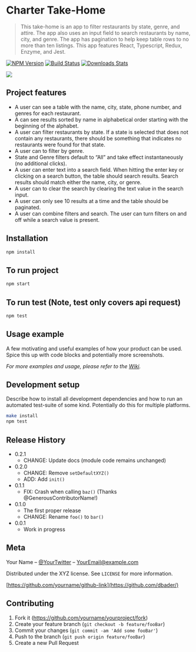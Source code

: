# Charter Take-Home
> This take-home is an app to filter restaurants by state, genre, and attire. The app also uses an input field to search restaurants by name, city, and genre. The app has pagination to help keep table rows to no more than ten listings. This app features React, Typescript, Redux, Enzyme, and Jest.

[![NPM Version][npm-image]][npm-url]
[![Build Status][travis-image]][travis-url]
[![Downloads Stats][npm-downloads]][npm-url]

![](header.png)

## Project features

* A user can see a table with the name, city, state, phone number, and genres for each restaurant.
* A can see results sorted by name in alphabetical order starting with the beginning of the alphabet.
* ​A user can filter restaurants by state. If a state is selected that does not contain any restaurants, there should be something that indicates no restaurants were found for that state. 
* ​A user can to filter by genre.  
* State and Genre filters default to “All” and take effect instantaneously (no additional clicks). 
* A user can enter text into a search field. When hitting the enter key or clicking on a search button, the table should search results. Search results should match either the name, city, or genre.
* A user can to clear the search by clearing the text value in the search input.
* A user can only see 10 results at a time and the table should be paginated.
* A user can combine filters and search. The user can turn filters on and off
  while a search value is present.

## Installation

```sh
npm install
```

## To run project

```sh
npm start
```

## To run test (Note, test only covers api request)

```sh
npm test
```

## Usage example

A few motivating and useful examples of how your product can be used. Spice this up with code blocks and potentially more screenshots.

_For more examples and usage, please refer to the [Wiki][wiki]._

## Development setup

Describe how to install all development dependencies and how to run an automated test-suite of some kind. Potentially do this for multiple platforms.

```sh
make install
npm test
```

## Release History

* 0.2.1
    * CHANGE: Update docs (module code remains unchanged)
* 0.2.0
    * CHANGE: Remove `setDefaultXYZ()`
    * ADD: Add `init()`
* 0.1.1
    * FIX: Crash when calling `baz()` (Thanks @GenerousContributorName!)
* 0.1.0
    * The first proper release
    * CHANGE: Rename `foo()` to `bar()`
* 0.0.1
    * Work in progress

## Meta

Your Name – [@YourTwitter](https://twitter.com/dbader_org) – YourEmail@example.com

Distributed under the XYZ license. See ``LICENSE`` for more information.

[https://github.com/yourname/github-link](https://github.com/dbader/)

## Contributing

1. Fork it (<https://github.com/yourname/yourproject/fork>)
2. Create your feature branch (`git checkout -b feature/fooBar`)
3. Commit your changes (`git commit -am 'Add some fooBar'`)
4. Push to the branch (`git push origin feature/fooBar`)
5. Create a new Pull Request

<!-- Markdown link & img dfn's -->
[npm-image]: https://img.shields.io/npm/v/datadog-metrics.svg?style=flat-square
[npm-url]: https://npmjs.org/package/datadog-metrics
[npm-downloads]: https://img.shields.io/npm/dm/datadog-metrics.svg?style=flat-square
[travis-image]: https://img.shields.io/travis/dbader/node-datadog-metrics/master.svg?style=flat-square
[travis-url]: https://travis-ci.org/dbader/node-datadog-metrics
[wiki]: https://github.com/yourname/yourproject/wiki